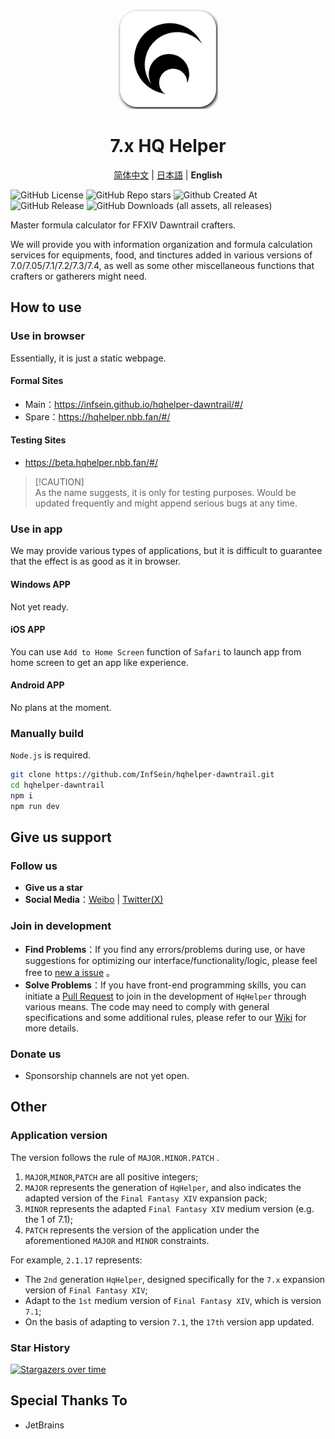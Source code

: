 <p align="center">
  <img width="160" alt="icon" height="160" src="/public/icons/logo_v2_shadowed.png" />
</p>

<h1 align="center">7.x HQ Helper</h1>

<p align="center">
  <a href="/README.md">简体中文</a>
  |
  <a href="/docs/README.ja.md">日本語</a>
  |
  <strong>English</strong>
</p>

![GitHub License](https://img.shields.io/github/license/InfSein/hqhelper-dawntrail?style=flat&logo=github) ![GitHub Repo stars](https://img.shields.io/github/stars/InfSein/hqhelper-dawntrail?style=flat&logo=github) ![Github Created At](https://img.shields.io/github/created-at/InfSein/hqhelper-dawntrail?style=flat&logo=github) <br>
![GitHub Release](https://img.shields.io/github/v/release/InfSein/hqhelper-dawntrail?style=flat&logo=github) ![GitHub Downloads (all assets, all releases)](https://img.shields.io/github/downloads/InfSein/hqhelper-dawntrail/total?style=flat&logo=github)

Master formula calculator for FFXIV Dawntrail crafters.

We will provide you with information organization and formula calculation services for equipments, food, and tinctures added in various versions of 7.0/7.05/7.1/7.2/7.3/7.4, as well as some other miscellaneous functions that crafters or gatherers might need.

## How to use

### Use in browser

Essentially, it is just a static webpage.

#### Formal Sites

* Main：https://infsein.github.io/hqhelper-dawntrail/#/
* Spare：https://hqhelper.nbb.fan/#/

#### Testing Sites

* https://beta.hqhelper.nbb.fan/#/

> [!CAUTION]\
> As the name suggests, it is only for testing purposes.
> Would be updated frequently and might append serious bugs at any time.

### Use in app

We may provide various types of applications, but it is difficult to guarantee that the effect is as good as it in browser.

#### Windows APP

Not yet ready.

#### iOS APP

You can use `Add to Home Screen` function of `Safari` to launch app from home screen to get an app like experience.

#### Android APP

No plans at the moment.

### Manually build

`Node.js` is required.

```sh
git clone https://github.com/InfSein/hqhelper-dawntrail.git
cd hqhelper-dawntrail
npm i
npm run dev
```

## Give us support

### Follow us

* **Give us a star**
* **Social Media**：[Weibo](https://weibo.com/u/7870808507) | [Twitter(X)](https://twitter.com/FF14_HqHelper)

### Join in development

* **Find Problems**：If you find any errors/problems during use, or have suggestions for optimizing our interface/functionality/logic, please feel free to [new a issue](https://github.com/InfSein/hqhelper-dawntrail/issues/new) 。
* **Solve Problems**：If you have front-end programming skills, you can initiate a [Pull Request](https://github.com/InfSein/hqhelper-dawntrail/pulls) to join in the development of `HqHelper` through various means. The code may need to comply with general specifications and some additional rules, please refer to our [Wiki](https://github.com/InfSein/hqhelper-dawntrail/wiki) for more details.

### Donate us

* Sponsorship channels are not yet open.

## Other

### Application version

The version follows the rule of `MAJOR.MINOR.PATCH` .

1. `MAJOR`,`MINOR`,`PATCH` are all positive integers;
2. `MAJOR` represents the generation of `HqHelper`, and also indicates the adapted version of the `Final Fantasy XIV` expansion pack;
3. `MINOR` represents the adapted `Final Fantasy XIV` medium version (e.g. the 1 of 7.1);
4. `PATCH` represents the version of the application under the aforementioned `MAJOR` and `MINOR` constraints.

For example, `2.1.17` represents:

- The `2nd` generation `HqHelper`, designed specifically for the `7.x` expansion version of `Final Fantasy XIV`;
- Adapt to the `1st` medium version of `Final Fantasy XIV`, which is version `7.1`;
- On the basis of adapting to version `7.1`, the `17th` version app updated.

### Star History

[![Stargazers over time](https://starchart.cc/InfSein/hqhelper-dawntrail.svg?variant=adaptive)](https://starchart.cc/InfSein/hqhelper-dawntrail)

## Special Thanks To

* JetBrains 
